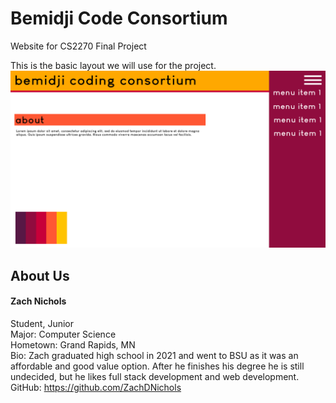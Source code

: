 # Bemidji Code Consortium
Website for CS2270 Final Project

This is the basic layout we will use for the project.
![alt text](https://github.com/ZachDNichols/bemidjicomputerconsoritum/blob/main/page%20layout.png?raw=true)

## **About Us**

#### Zach Nichols
Student, Junior </br>
Major: Computer Science </br>
Hometown: Grand Rapids, MN </br>
Bio: Zach graduated high school in 2021 and went to BSU as it was an affordable and good value option. After he finishes his degree he is still undecided, but he likes full stack development and web development. </br>
GitHub: https://github.com/ZachDNichols
